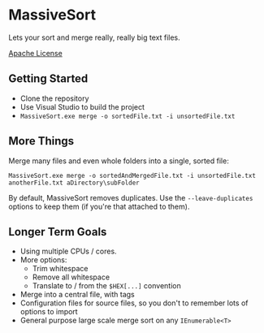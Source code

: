 # MassiveSort #

Lets your sort and merge really, really big text files.

[Apache License](https://www.apache.org/licenses/LICENSE-2.0)

## Getting Started ##

* Clone the repository
* Use Visual Studio to build the project
* `MassiveSort.exe merge -o sortedFile.txt -i unsortedFile.txt`

## More Things ##

Merge many files and even whole folders into a single, sorted file:

`MassiveSort.exe merge -o sortedAndMergedFile.txt -i unsortedFile.txt anotherFile.txt aDirectory\subFolder`

By default, MassiveSort removes duplicates. Use the `--leave-duplicates` options to keep them (if you're that attached to them).

## Longer Term Goals ##

* Using multiple CPUs / cores.
* More options:
    * Trim whitespace
    * Remove all whitespace
    * Translate to / from the `$HEX[...]` convention
* Merge into a central file, with tags
* Configuration files for source files, so you don't to remember lots of options to import
* General purpose large scale merge sort on any `IEnumerable<T>`